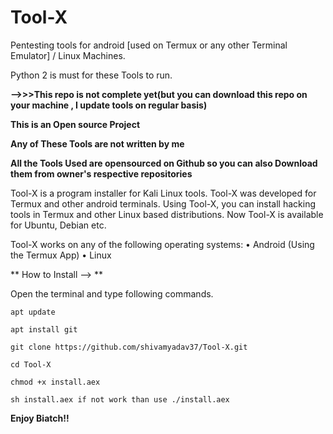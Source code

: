 # Tool-X
Pentesting tools for android [used on Termux or any other Terminal Emulator] / Linux Machines.

Python 2 is must for these Tools to run.

**-->>>This repo is not complete yet(but you can download this repo on your machine , I update tools on regular basis)**

**This is an Open source Project**


**Any of These Tools are not written by me**


**All the Tools Used are opensourced on Github so you can also Download them from owner's respective repositories**


Tool-X is a program installer for Kali Linux tools. Tool-X was developed for Termux and other android terminals. Using Tool-X, you can install hacking tools in Termux and other Linux based distributions. Now Tool-X is available for Ubuntu, Debian etc.


Tool-X works on any of the following operating systems:
• Android (Using the Termux App)
• Linux 



** How to Install --> **

Open the terminal and type following commands.

    apt update

    apt install git

    git clone https://github.com/shivamyadav37/Tool-X.git

    cd Tool-X

    chmod +x install.aex

    sh install.aex if not work than use ./install.aex


**Enjoy Biatch!!**
